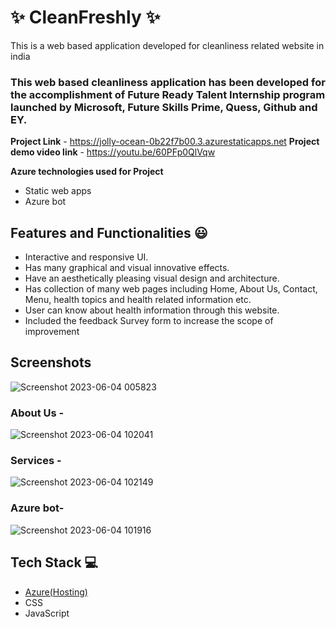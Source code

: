 # ✨ CleanFreshly  ✨

This is a web based application developed for cleanliness related website in india

### This web based  cleanliness application has been developed for the accomplishment of Future Ready Talent Internship program launched by Microsoft, Future Skills Prime, Quess, Github and EY.


**Project Link** - https://jolly-ocean-0b22f7b00.3.azurestaticapps.net
**Project demo video link** - https://youtu.be/60PFp0QlVqw

**Azure technologies used for Project**
- Static web apps
- Azure bot


## Features and Functionalities 😃

- Interactive and responsive UI.
- Has many graphical and visual innovative effects.
- Have an aesthetically pleasing visual design and architecture.
- Has collection of many web pages including Home, About Us, Contact, Menu, health topics and health related information etc.
- User can know about health information through this website.
- Included the feedback Survey form to increase the scope of improvement 

## Screenshots

 


  ![Screenshot 2023-06-04 005823](https://github.com/shivani1825/Lifestyle/assets/117794760/a1cc7b99-456d-4fb3-b538-96c3d469d6fe)




### About Us -



![Screenshot 2023-06-04 102041](https://github.com/shivani1825/Lifestyle/assets/117794760/efebe705-5cbd-444e-889b-eaf1ced060b2)




### Services -


![Screenshot 2023-06-04 102149](https://github.com/shivani1825/Lifestyle/assets/117794760/575f4368-e0d7-409b-a139-fd172e3f4b4f)




### Azure bot-



![Screenshot 2023-06-04 101916](https://github.com/shivani1825/Lifestyle/assets/117794760/908b333b-c223-4caa-8295-3ddead8b0967)



## Tech Stack 💻

- [Azure(Hosting)](https://azure.microsoft.com/en-in/features/azure-portal/)
- CSS
- JavaScript
